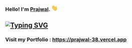 ### Hello! I'm [Prajwal](https://github.com/prajwal-38). <a href="https://github.com/prajwal-38"><img src="wave.gif" width="20px" height="20px" /></a>
[![Typing SVG](https://readme-typing-svg.demolab.com?font=Fira+Code&weight=300&size=18&pause=1000&random=false&width=435&lines=Welcome+to+my+GitHub+profile!%F0%9F%91%8B;I+code+in+Python🐍;I+love+to+automate+stuff%F0%9F%92%BB;👀;I+also+love+music%F0%9F%8E%B5+and+chess🙂)](https://github.com/prajwal-38)
---

### Visit my Portfolio : https://prajwal-38.vercel.app
